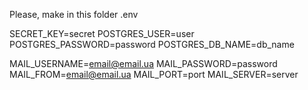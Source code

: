 Please, make in this folder .env 

SECRET_KEY=secret
POSTGRES_USER=user
POSTGRES_PASSWORD=password
POSTGRES_DB_NAME=db_name

MAIL_USERNAME=email@email.ua
MAIL_PASSWORD=password
MAIL_FROM=email@email.ua
MAIL_PORT=port
MAIL_SERVER=server
